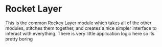 # Rocket Layer

This is the common Rockey Layer module which takes all of the other modules, stitches them together, and creates a nice simpler interface to interact with everything. There is very little application logic here so its pretty boring